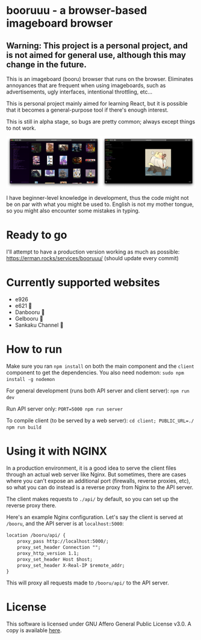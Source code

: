# booruuu - a browser-based imageboard browser

## Warning: This project is a personal project, and is not aimed for general use, although this may change in the future.

This is an imageboard (booru) browser that runs on the browser. Eliminates annoyances that are frequent when using imageboards, such as advertisements, ugly interfaces, intentional throttling, etc...

This is personal project mainly aimed for learning React, but it is possible that it becomes a general-purpose tool if there's enough interest.

This is still in alpha stage, so bugs are pretty common; always except things to not work.

![Screenshot](doc/screenshot.png)

I have beginner-level knowledge in development, thus the code might not be on par with what you might be used to. English is not my mother tongue, so you might also encounter some mistakes in typing.

# Ready to go

I'll attempt to have a production version working as much as possible: https://erman.rocks/services/booruuu/ (should update every commit)

# Currently supported websites

-   e926
-   e621 🔞
-   Danbooru 🔞
-   Gelbooru 🔞
-   Sankaku Channel 🔞

# How to run

Make sure you ran `npm install` on both the main component and the `client` component to get the dependencies.
You also need nodemon: `sudo npm install -g nodemon`

For general development (runs both API server and client server): `npm run dev`

Run API server only: `PORT=5000 npm run server`

To compile client (to be served by a web server): `cd client; PUBLIC_URL=./ npm run build`

# Using it with NGINX

In a production environment, it is a good idea to serve the client files through an actual web server like Nginx. But sometimes, there are cases where you can't expose an additional port (firewalls, reverse proxies, etc), so what you can do instead is a reverse proxy from Nginx to the API server.

The client makes requests to `./api/` by default, so you can set up the reverse proxy there.

Here's an example Nginx configuration. Let's say the client is served at `/booru`, and the API server is at `localhost:5000`:

```
location /booru/api/ {
	proxy_pass http://localhost:5000/;
	proxy_set_header Connection "";
	proxy_http_version 1.1;
	proxy_set_header Host $host;
	proxy_set_header X-Real-IP $remote_addr;
}
```

This will proxy all requests made to `/booru/api/` to the API server.

# License

This software is licensed under GNU Affero General Public License v3.0. A copy is available [here](LICENSE).
